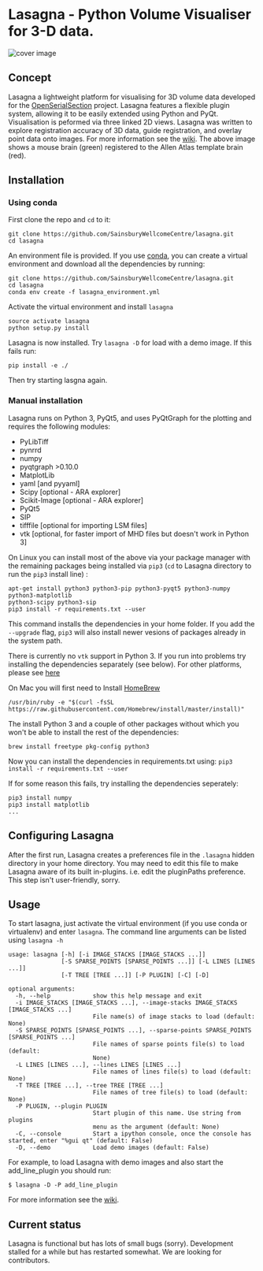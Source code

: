 # Lasagna - Python Volume Visualiser for 3-D data. #

![cover image](https://raw.githubusercontent.com/wiki/SainsburyWellcomeCentre/lasagna/images/general/sample_ARA_overlay.jpg "Main Window")

## Concept ##
Lasagna a lightweight platform for visualising for 3D volume data developed for the [OpenSerialSection](https://sainsburywellcomecentre.github.io/OpenSerialSection/) project. Lasagna features
a flexible plugin system, allowing it to be easily extended using Python and PyQt. 
Visualisation is peformed via three linked 2D views. 
Lasagna was written to explore registration accuracy of 3D data, guide registration, and overlay point data onto images. 
For more information see the [wiki](https://github.com/SainsburyWellcomeCentre/lasagna/wiki).
The above image shows a mouse brain (green) registered to the Allen Atlas template brain (red). 
## Installation ##

### Using conda ###
First clone the repo and `cd` to it:
```
git clone https://github.com/SainsburyWellcomeCentre/lasagna.git
cd lasagna
```

An environment file is provided. 
If you use [conda](https://docs.conda.io/en/latest/), you can create a virtual environment and download all the dependencies by running: 
```
git clone https://github.com/SainsburyWellcomeCentre/lasagna.git
cd lasagna
conda env create -f lasagna_environment.yml
```
Activate the virtual environment and install `lasagna`

```
source activate lasagna
python setup.py install
```

Lasagna is now installed. Try `lasagna -D` for load with a demo image. 
If this fails run:
```
pip install -e ./
```

Then try starting lasgna again. 


### Manual installation ###

Lasagna runs on Python 3, PyQt5, and uses PyQtGraph for the plotting and requires the following modules:


* PyLibTiff
* pynrrd
* numpy
* pyqtgraph >0.10.0
* MatplotLib
* yaml [and pyyaml]
* Scipy [optional - ARA explorer]
* Scikit-Image [optional - ARA explorer]
* PyQt5
* SIP
* tifffile [optional for importing LSM files]
* vtk [optional, for faster import of MHD files but doesn't work in Python 3]



On Linux you can install most of the above via your package manager
with the remaining packages being installed via `pip3` (`cd` to Lasagna
directory to run the `pip3` install line) :

```
apt-get install python3 python3-pip python3-pyqt5 python3-numpy python3-matplotlib
python3-scipy python3-sip
pip3 install -r requirements.txt --user
```

This command installs the dependencies in your home folder.
If you add the `--upgrade` flag, `pip3` will also install newer
vesions of packages already in the system path.

There is currently no `vtk` support in Python 3. 
If you run into problems try installing the dependencies separately (see below).
For other platforms, please see [here](http://raacampbell.github.io/lasagna/installation.html)

On Mac you will first need to Install [HomeBrew](http://brew.sh/)

```
/usr/bin/ruby -e "$(curl -fsSL https://raw.githubusercontent.com/Homebrew/install/master/install)"
```

The install Python 3 and a couple of other packages without which you won't be able to install the rest of the dependencies:

```
brew install freetype pkg-config python3
```

Now you can install the dependencies in requirements.txt using:
``
pip3 install -r requirements.txt --user
``

If for some reason this fails, try installing the dependencies seperately:
```
pip3 install numpy
pip3 install matplotlib
...
```



## Configuring Lasagna ##
After the first run, Lasagna creates a preferences file in the ```.lasagna``` hidden directory in your home directory. 
You may need to edit this file to make Lasagna aware of its built in-plugins. i.e. edit the pluginPaths preference. 
This step isn't user-friendly, sorry.

## Usage
To start lasagna, just activate the virtual environment (if you use conda or virtualenv) and enter `lasagna`. The command line arguments can be listed using `lasagna -h`

```
usage: lasagna [-h] [-i IMAGE_STACKS [IMAGE_STACKS ...]]
               [-S SPARSE_POINTS [SPARSE_POINTS ...]] [-L LINES [LINES ...]]
               [-T TREE [TREE ...]] [-P PLUGIN] [-C] [-D]

optional arguments:
  -h, --help            show this help message and exit
  -i IMAGE_STACKS [IMAGE_STACKS ...], --image-stacks IMAGE_STACKS [IMAGE_STACKS ...]
                        File name(s) of image stacks to load (default: None)
  -S SPARSE_POINTS [SPARSE_POINTS ...], --sparse-points SPARSE_POINTS [SPARSE_POINTS ...]
                        File names of sparse points file(s) to load (default:
                        None)
  -L LINES [LINES ...], --lines LINES [LINES ...]
                        File names of lines file(s) to load (default: None)
  -T TREE [TREE ...], --tree TREE [TREE ...]
                        File names of tree file(s) to load (default: None)
  -P PLUGIN, --plugin PLUGIN
                        Start plugin of this name. Use string from plugins
                        menu as the argument (default: None)
  -C, --console         Start a ipython console, once the console has started, enter "%gui qt" (default: False)
  -D, --demo            Load demo images (default: False)
```

For example, to load Lasagna with demo images and also start the add_line_plugin you should run:
```
$ lasagna -D -P add_line_plugin
```
For more information see the [wiki](https://github.com/SainsburyWellcomeCentre/lasagna/wiki).

## Current status ##
Lasagna is functional but has lots of small bugs (sorry). 
Development stalled for a while but has restarted somewhat. 
We are looking for contributors. 
